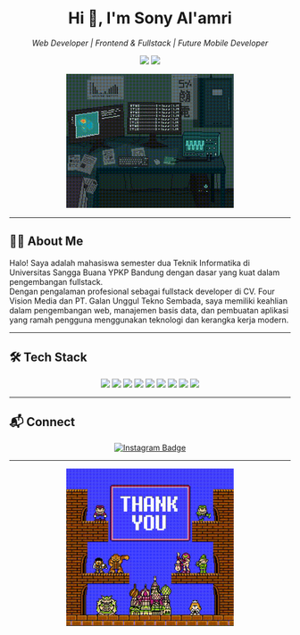 <!--
Hi there 👋
Welcome to Sony Al'amri's GitHub profile!
-->

<h1 align="center">Hi 👋, I'm Sony Al'amri</h1>
<p align="center">
  <i>Web Developer | Frontend & Fullstack | Future Mobile Developer</i>
</p>

<p align="center">
  <!-- Student badge -->
  <img src="https://img.shields.io/badge/Mahasiswa-white?style=flat"/>
  <!-- Location badge -->
  <img src="https://img.shields.io/badge/Universitas%20Sangga%20Buana-white?style=flat"/>
</p>
<p align="center">
  <img src="assets/code-animation.gif" alt="Code Animation" width="300"/>
</p>

---

## 🧑‍💻 About Me

Halo! Saya adalah mahasiswa semester dua Teknik Informatika di Universitas Sangga Buana YPKP Bandung dengan dasar yang kuat dalam pengembangan fullstack.  
Dengan pengalaman profesional sebagai fullstack developer di CV. Four Vision Media dan PT. Galan Unggul Tekno Sembada, saya memiliki keahlian dalam pengembangan web, manajemen basis data, dan pembuatan aplikasi yang ramah pengguna menggunakan teknologi dan kerangka kerja modern.

---

## 🛠️ Tech Stack

<p align="center">
  <img src="https://img.shields.io/badge/HTML5-E34F26?style=for-the-badge&logo=html5&logoColor=white"/>
  <img src="https://img.shields.io/badge/CSS3-1572B6?style=for-the-badge&logo=css3&logoColor=white"/>
  <img src="https://img.shields.io/badge/Bootstrap-563D7C?style=for-the-badge&logo=bootstrap&logoColor=white"/>
  <img src="https://img.shields.io/badge/PHP-777BB4?style=for-the-badge&logo=php&logoColor=white"/>
  <img src="https://img.shields.io/badge/Laravel-FF2D20?style=for-the-badge&logo=laravel&logoColor=white"/>
  <img src="https://img.shields.io/badge/MySQL-4479A1?style=for-the-badge&logo=mysql&logoColor=white"/>
  <img src="https://img.shields.io/badge/PostgreSQL-4169E1?style=for-the-badge&logo=postgresql&logoColor=white"/>
  <img src="https://img.shields.io/badge/Java-ED8B00?style=for-the-badge&logo=java&logoColor=white"/>
  <img src="https://img.shields.io/badge/Python-3776AB?style=for-the-badge&logo=python&logoColor=white"/>
</p>

---


## 📬 Connect

<p align="center">
  <a href="https://instagram.com/sonyalamri" target="_blank">
    <img src="https://img.shields.io/badge/Instagram-@sonyalamri-E4405F?style=for-the-badge&logo=instagram&logoColor=white" alt="Instagram Badge"/>
  </a>
</p>

---

<p align="center">
  <img src="assets/thankyou-animation.gif" alt="Thank You Animation" width="300"/>
</p>